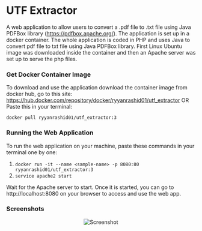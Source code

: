 # UTF Extractor
A web application to allow users to convert a .pdf file to .txt file using Java PDFBox library (https://pdfbox.apache.org/).
The application is set up in a docker container. The whole application is coded in PHP and uses Java to convert pdf file to txt file using Java PDFBox library. First Linux Ubuntu image was downloaded inside the container and then an Apache server was set up to serve the php files. 

### Get Docker Container Image
To download and use the application download the container image from docker hub, go to this site: https://hub.docker.com/repository/docker/ryyanrashid01/utf_extractor
OR
Paste this in your terminal:
```
docker pull ryyanrashid01/utf_extractor:3
```

### Running the Web Application
To run the web application on your machine, paste these commands in your terminal one by one:
1. ```docker run -it --name <sample-name> -p 8080:80 ryyanrashid01/utf_extractor:3```
2. ```service apache2 start```

Wait for the Apache server to start. Once it is started, you can go to http://localhost:8080 on your browser to access and use the web app.

### Screenshots
<p align="center">
    <img href="https://github.com/ryyanrashid01/UTF_Extractor/blob/main/Screenshots/sc1.jpeg?raw=true" alt="Screenshot">
</p>
